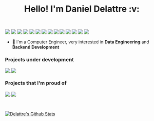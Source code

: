 <strong>
<h1 align="center"> Hello! I'm Daniel Delattre :v: </h1>

</strong>
<br />

![](https://img.shields.io/badge/-Python-informational?style=flat&logo=python&logoColor=white&color=F7D146)
![](https://img.shields.io/badge/-Java-informational?style=flat&logo=java&logoColor=white&color=477EDD)
![](https://img.shields.io/badge/-JavaScript-informational?style=flat&logo=JavaScript&javascriptColor=white&color=000000)
![](https://img.shields.io/badge/-VHDL-informational?style=flat&logo=VHDL&vhdlColor=white&color=2f7a7a)
![](https://img.shields.io/badge/-HTML-informational?style=flat&logo=html5&logoColor=white&color=DD5800)
![](https://img.shields.io/badge/-CSS-informational?style=flat&logo=css3&logoColor=white&color=1003DD)
![](https://img.shields.io/badge/-django-informational?style=flat&logo=django&color=green)
![](https://img.shields.io/badge/-PostgreSQL-informational?style=flat&logo=postgresql&logoColor=white&color=42759C)
![](https://img.shields.io/badge/-Heroku-informational?style=flat&logo=heroku&logoColor=white&color=DD5800)
![](https://img.shields.io/badge/-GitHub-informational?style=flat&logo=github&logoColor=white&color=000000)
![](https://img.shields.io/badge/-ROS-informational?style=flat&logo=ROS&logoColor=white&color=DD6800)
![](https://img.shields.io/badge/-Vim-informational?style=flat&logo=Vim)
![](https://img.shields.io/badge/-tmux-informational?style=flat&logo=tmux&logoColor=white&color=000000)
![](https://img.shields.io/badge/-linux-informational?style=flat&logo=arch-linux&logoColor=white&color=477EDD)

<ul>
  <li>🤖 I'm a Computer Engineer, very interested in <strong> Data Engineering</strong> and <strong>Backend Development</strong></li>
</ul>

### Projects under development

<a href="https://github.com/delattre1/my-own-programming-language">
  <img align="center" src="https://github-readme-stats.vercel.app/api/pin/?username=Delattre1&repo=my-own-programming-language" />
</a>

<a href="https://github.com/delattre1/go-github-actions-v2">
  <img align="center" src="https://github-readme-stats.vercel.app/api/pin/?username=Delattre1&repo=go-github-actions-v2" />
</a>

### Projects that I'm proud of 

<a href="https://github.com/delattre1/uart-serial-communication">
  <img align="center" src="https://github-readme-stats.vercel.app/api/pin/?username=Delattre1&repo=uart-serial-communication" />
</a>

<a href="https://github.com/delattre1/getit-app">
  <img align="center" src="https://github-readme-stats.vercel.app/api/pin/?username=Delattre1&repo=getit-app" />
</a>


<br />
<br />
<br />

[![Delattre's Github Stats](https://github-readme-stats.vercel.app/api?username=Delattre1&count_private=true&show_icons=true&theme=dark)](https://github.com/Delattre1/github-readme-stats)
